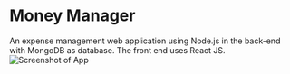 # Money Manager
An expense management web application using Node.js in the back-end with MongoDB as database. The front end uses React JS.
![Screenshot of App](/mm.png?raw=true "Money Manager Login Page")
